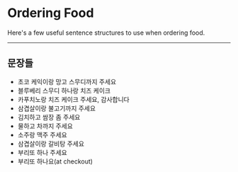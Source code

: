 
# Ordering Food

  Here's a few useful sentence structures to use when ordering food.

---

## 문장들

  - 초코 케익이랑 망고 스무디까지 주세요
  - 블루베리 스무디 하나랑 치즈 케이크
  - 카푸치노랑 치즈 케이크 주세요, 감사합니다
  - 삼겹살이랑 불고기까지 주세요
  - 김치하고 쌈장 좀 주세요
  - 물하고 차까지 주세요
  - 소주랑 맥주 주세요
  - 삼겹살이랑 갈비탕 주세요
  - 부리또 하나 주세요
  - 부리또 하나요(at checkout)
